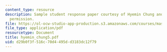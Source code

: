 ```yaml
---
content_type: resource
description: Sample student response paper courtesy of Hyemin Chung and used with
  permission.
file: https://ol-ocw-studio-app-production.s3.amazonaws.com/courses/mas-961-seminar-on-deep-engagement-fall-2004/d29b0f3f516c70d4495dd3183dc12f79_hyemin_chung5.pdf
file_type: application/pdf
resourcetype: Document
title: hyemin_chung5.pdf
uid: d29b0f3f-516c-70d4-495d-d3183dc12f79
---
```

